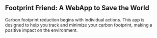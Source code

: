 ## Footprint Friend: A WebApp to Save the World

Carbon footprint reduction begins with individual actions. This app is designed to help you track and minimize your carbon footprint, making a positive impact on the environment.

